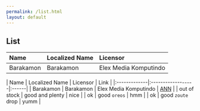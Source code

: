 ```yaml
---
permalink: /list.html
layout: default
---
```


## List
| Name | Localized Name | Licensor |
|:-------------|:------------------|:------|
| Barakamon | Barakamon | Elex Media Komputindo  |


| Name        | Localized Name          | Licensor | Link |
|:-------------|:------------------|:------|
| Barakamon | Barakamon | Elex Media Komputindo  | [ANN](https://www.animenewsnetwork.com/news/2015-08-27/elex-media-licenses-barakamon-manga-in-indonesia/.92179) |
| out of stock | good and plenty   | nice  |
| ok           | good `oreos`      | hmm   |
| ok           | good `zoute` drop | yumm  |

